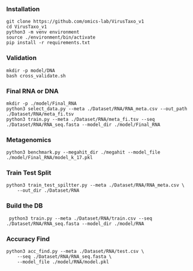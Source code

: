 ### Installation

```
git clone https://github.com/omics-lab/VirusTaxo_v1
cd VirusTaxo_v1
python3 -m venv environment
source ./environment/bin/activate
pip install -r requirements.txt
```

### Validation

```
mkdir -p model/DNA
bash cross_validate.sh
```

### Final RNA or DNA
```
mkdir -p ./model/Final_RNA
python3 select_data.py --meta ./Dataset/RNA/RNA_meta.csv --out_path ./Dataset/RNA/meta_fi.tsv
python3 train.py --meta ./Dataset/RNA/meta_fi.tsv --seq ./Dataset/RNA/RNA_seq.fasta --model_dir ./model/Final_RNA
```
### Metagenomics

```
python3 benchmark.py --megahit_dir ./megahit --model_file ./model/Final_RNA/model_k_17.pkl
```


### Train Test Split

```
python3 train_test_spiltter.py --meta ./Dataset/RNA/RNA_meta.csv \
    --out_dir ./Dataset/RNA
```
### Build the DB
```
 python3 train.py --meta ./Dataset/RNA/train.csv --seq ./Dataset/RNA/RNA_seq.fasta --model_dir ./model/RNA
```

### Accuracy Find

```
python3 acc_find.py --meta ./Dataset/RNA/test.csv \
    --seq ./Dataset/RNA/RNA_seq.fasta \
    --model_file ./model/RNA/model.pkl
```